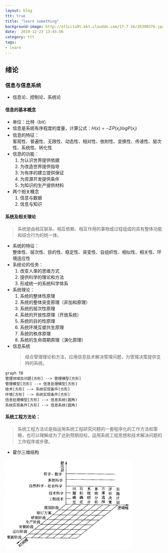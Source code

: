 ```yaml
---
layout: blog
ttt: true
title: "learn something"
background-image: http://ot1cc1u9t.bkt.clouddn.com/17-7-16/38390376.jpg
date:  2019-12-23 13:45:56
category: ttt
tags:
- learn
---
```


## 绪论  
### 信息与信息系统  
* 信息论、控制论、系统论  
#### 信息的基本概念  
* 单位：比特（bit）  
* 信息是系统有序程度的度量，计算公式：$H(x)=-\Sigma P(x_i)logP(x_i)$
* 信息的特征：  
  客观性、普遍性、无限性、动态性、相对性、依附性、变换性、传递性、层次性、系统性、转化性  
* 信息的功能：
  1. 为认识世界提供依据  
  2. 为改造世界提供指导
  3. 为有序的建立提供保证  
  4. 为资源开发提供条件
  5. 为知识的生产提供材料  
* 两个相关概念
  1. 信息与数据
  2. 信息与知识  
#### 系统及相关理论   
> 系统是由相互联系、相互依赖、相互作用的事物或过程组成的具有整体功能和综合行为的统一体。  
* 系统的特征：  
  整体性、层次性、目的性、稳定性、突变性、自组织性、相似性、相关性、环境适应性  
* 系统论的任务：  
  1. 改变人类的思维方式
  2. 提供科学的理论和方法
  3. 形成统一的系统科学体系
* 系统理论：  
  1. 系统的整体性原理
  2. 系统的整体突变原理（非加和原理）
  3. 系统的层次性原理
  4. 系统的开放性原理（开放系统）
  5. 系统的目的性原理
  6. 系统环境互塑共生原理
  7. 系统的秩序原理
  8. 系统的生命周期原理（演化原理）  
* 信息系统   
  > 结合管理理论和方法，应用信息技术解决管理问题，为管理决策提供支持的系统。  

```mermaid
graph TB
管理领域及问题[方形] --> 管理模型[方形]
管理模型[方形] --> 信息处理模型[方形]
技术[方形] --> 系统实现条件[方形]
环境[方形] --> 系统实现条件[方形]
信息处理模型[方形] --> 信息系统(圆角)
系统实现条件[方形] --> 信息系统(圆角)
```


#### 系统工程方法论：
> 系统工程方法论是指运用系统工程研究问题的一套程序化的工作方法和策略，也可以理解成为了达到预期目标，运用系统工程思想和技术解决问题的工作程序或步骤。

* 霍尔三维结构

![霍尔三维结构](https://github.com/felix-xzf/felix-xzf.github.io/blob/master/style/images/hesw.png)
